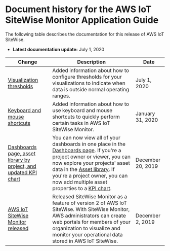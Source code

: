 # Document history for the AWS IoT SiteWise Monitor Application Guide<a name="document-history"></a>

The following table describes the documentation for this release of AWS IoT SiteWise\.
+ **Latest documentation update:** July 1, 2020

| Change | Description | Date | 
| --- |--- |--- |
| [Visualization thresholds](https://docs.aws.amazon.com/iot-sitewise/latest/appguide/configure-thresholds.html) | Added information about how to configure thresholds for your visualizations to indicate when data is outside normal operating ranges\. | July 1, 2020 | 
| [Keyboard and mouse shortcuts](https://docs.aws.amazon.com/iot-sitewise/latest/appguide/shortcut-reference.html) | Added information about how to use keyboard and mouse shortcuts to quickly perform certain tasks in AWS IoT SiteWise Monitor\. | January 31, 2020 | 
| [Dashboards page, asset library by project, and updated KPI chart](#document-history) | You can now view all of your dashboards in one place in the [Dashboards page](https://docs.aws.amazon.com/iot-sitewise/latest/appguide/view-dashboards.html)\. If you're a project owner or viewer, you can now explore your projects' asset data in the [Asset library](https://docs.aws.amazon.com/iot-sitewise/latest/appguide/view-asset-data.html)\. If you're a project owner, you can now add multiple asset properties to a [KPI chart](https://docs.aws.amazon.com/iot-sitewise/latest/appguide/choose-visualization-types.html#kpi-charts)\. | December 20, 2019 | 
| [AWS IoT SiteWise Monitor released](https://docs.aws.amazon.com/iot-sitewise/latest/appguide/) | Released SiteWise Monitor as a feature of version 2 of AWS IoT SiteWise\. With SiteWise Monitor, AWS administrators can create web portals for members of your organization to visualize and monitor your operational data stored in AWS IoT SiteWise\. | December 2, 2019 | 